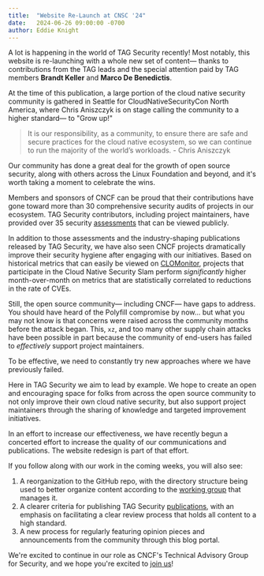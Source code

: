 ```yaml
---
title:  "Website Re-Launch at CNSC '24"
date:   2024-06-26 09:00:00 -0700
author: Eddie Knight 
---
```


A lot is happening in the world of TAG Security recently! Most notably, this website is re-launching with a whole new set of content— thanks to contributions from the TAG leads and the special attention paid by TAG members **Brandt Keller** and **Marco De Benedictis**.

At the time of this publication, a large portion of the cloud native security community is gathered in Seattle for CloudNativeSecurityCon North America, where Chris Aniszczyk is on stage calling the community to a higher standard— to "Grow up!"

> It is our responsibility, as a community, to ensure there are safe and secure practices for the cloud native ecosystem, so we can continue to run the majority of the world’s workloads. - Chris Aniszczyk

Our community has done a great deal for the growth of open source security, along with others across the Linux Foundation and beyond, and it's worth taking a moment to celebrate the wins.

Members and sponsors of CNCF can be proud that their contributions have gone toward more than 30 comprehensive security audits of projects in our ecosystem. TAG Security contributors, including project maintainers, have provided over 35 security [assessments](/community/assessments) that can be viewed publicly.

In addition to those assessments and the industry-shaping publications released by TAG Security, we have also seen CNCF projects dramatically improve their security hygiene after engaging with our initiatives. Based on historical metrics that can easily be viewed on [CLOMonitor](https://clomonitor.io), projects that participate in the Cloud Native Security Slam perform _significantly_ higher month-over-month on metrics that are statistically correlated to reductions in the rate of CVEs.

Still, the open source community— including CNCF— have gaps to address. You should have heard of the Polyfill compromise by now... but what you may not know is that concerns were raised across the community months before the attack began. This, `xz`, and too many other supply chain attacks have been possible in part because the community of end-users has failed to _effectively_ support project maintainers.

To be effective, we need to constantly try new approaches where we have previously failed.

Here in TAG Security we aim to lead by example. We hope to create an open and encouraging space for folks from across the open source community to not only improve their own cloud native security, but also support project maintainers through the sharing of knowledge and targeted improvement initiatives.

In an effort to increase our effectiveness, we have recently begun a concerted effort to increase the quality of our communications and publications. The website redesign is part of that effort.

If you follow along with our work in the coming weeks, you will also see:

1. A reorganization to the GitHub repo, with the directory structure being used to better organize content according to the [working group](/community) that manages it.
2. A clearer criteria for publishing TAG Security [publications](/publications/), with an emphasis on facilitating a clear review process that holds all content to a high standard.
3. A new process for regularly featuring opinion pieces and announcements from the community through this blog portal.

We're excited to continue in our role as CNCF's Technical Advisory Group for Security, and we hope you're excited to [join us](/#meeting-information)!
